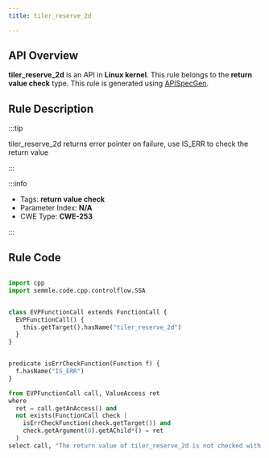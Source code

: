 ```yaml
---
title: tiler_reserve_2d

---
```



## API Overview
**tiler_reserve_2d** is an API in **Linux kernel**. This rule belongs to the **return value check** type. This rule is generated using [APISpecGen](../../tools/APISpecGen).
## Rule Description

:::tip

tiler_reserve_2d returns error pointer on failure, use IS_ERR to check the return value

:::

:::info

- Tags: **return value check**
- Parameter Index: **N/A**
- CWE Type: **CWE-253**

:::

## Rule Code
```python

import cpp
import semmle.code.cpp.controlflow.SSA


class EVPFunctionCall extends FunctionCall {
  EVPFunctionCall() {
    this.getTarget().hasName("tiler_reserve_2d")
  }
}


predicate isErrCheckFunction(Function f) {
  f.hasName("IS_ERR") 
}

from EVPFunctionCall call, ValueAccess ret
where
  ret = call.getAnAccess() and
  not exists(FunctionCall check |
    isErrCheckFunction(check.getTarget()) and
    check.getArgument(0).getAChild*() = ret
  )
select call, "The return value of tiler_reserve_2d is not checked with IS_ERR."
    
```